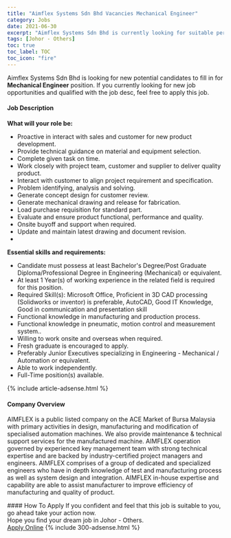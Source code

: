 ```yaml
---
title: "Aimflex Systems Sdn Bhd Vacancies Mechanical Engineer" 
category: Jobs 
date: 2021-06-30 
excerpt: "Aimflex Systems Sdn Bhd is currently looking for suitable person to fill in the Mechanical Engineer which based in Johor - Others" 
tags: [Johor - Others] 
toc: true 
toc_label: TOC 
toc_icon: "fire" 
--- 
```


<p>Aimflex Systems Sdn Bhd is looking for new potential candidates to fill in for <b>Mechanical Engineer</b> position. If you currently looking for new job opportunities and qualified with the job desc, feel free to apply this job.
</p><div><div><h4>Job Description</h4></div><div><div><span><div><p><strong>What will your role be:</strong></p><ul><li>Proactive in interact with sales and customer for new product development.</li><li>Provide technical guidance on material and equipment selection.</li><li>Complete given task on time.</li><li>Work closely with project team, customer and supplier to deliver quality product.</li><li>Interact with customer to align project requirement and specification.</li><li>Problem identifying, analysis and solving.</li><li>Generate concept design for customer review.</li><li>Generate mechanical drawing and release for fabrication.</li><li>Load purchase requisition for standard part.</li><li>Evaluate and ensure product functional, performance and quality.</li><li>Onsite buyoff and support when required.</li><li>Update and maintain latest drawing and document revision.</li><li><br></li></ul><p><strong>Essential skills and requirements:&#160;</strong></p><ul><li>Candidate must possess at least Bachelor's Degree/Post Graduate Diploma/Professional Degree in Engineering (Mechanical) or equivalent.</li><li>At least 1&#160;Year(s) of working experience in the related field is required for this position.</li><li>Required Skill(s): Microsoft Office, Proficient in 3D CAD processing (Solidworks or inventor) is preferable, AutoCAD, Good IT Knowledge, Good in communication and presentation skill</li><li>Functional knowledge in manufacturing and production process.</li><li>Functional knowledge in pneumatic, motion control and measurement system..</li><li>Willing to work onsite and overseas when required.</li><li>Fresh graduate is encouraged to apply.</li><li>Preferably Junior Executives specializing in Engineering - Mechanical / Automation or equivalent.</li><li>Able to work independently.</li><li>Full-Time position(s) available.</li></ul></div></span></div></div></div> 
{% include article-adsense.html %} 
<div><div><h4>Company Overview</h4></div><div><div><span><div><p>AIMFLEX is a public listed company on the ACE Market of Bursa Malaysia with primary activities in design, manufacturing and modification of specialised automation machines. We also provide maintenance &amp; technical support services for the manufactured machine.&#160;AIMFLEX operation governed by experienced key management team with strong technical expertise and are backed by industry-certified project managers and engineers. AIMFLEX comprises of a group of dedicated and specialized engineers who have in depth knowledge of test and manufacturing process as well as system design and integration. AIMFLEX in-house expertise and capability are able to assist manufacturer to improve efficiency of manufacturing and quality of product.&#160;&#160;</p></div></span></div></div></div> 
#### How To Apply 
If you confident and feel that this job is suitable to you, go ahead take your action now. <br/> 
Hope you find your dream job in Johor - Others. <br/> 
<a href="https://www.jobstreet.com.my/en/job/mechanical-engineer-4601020?jobId=jobstreet-my-job-4601020&" class="btn btn--info" target="_blank" rel="nofollow noopenner">Apply Online</a> 
{% include 300-adsense.html %} 